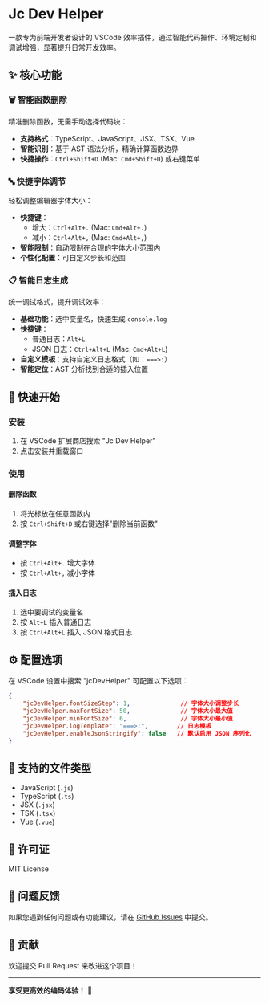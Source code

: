 # Jc Dev Helper

一款专为前端开发者设计的 VSCode 效率插件，通过智能代码操作、环境定制和调试增强，显著提升日常开发效率。

## ✨ 核心功能

### 🗑️ 智能函数删除

精准删除函数，无需手动选择代码块：

- **支持格式**：TypeScript、JavaScript、JSX、TSX、Vue
- **智能识别**：基于 AST 语法分析，精确计算函数边界
- **快捷操作**：`Ctrl+Shift+D` (Mac: `Cmd+Shift+D`) 或右键菜单

### 🔤 快捷字体调节

轻松调整编辑器字体大小：

- **快捷键**：
  - 增大：`Ctrl+Alt+.` (Mac: `Cmd+Alt+.`)
  - 减小：`Ctrl+Alt+,` (Mac: `Cmd+Alt+,`)
- **智能限制**：自动限制在合理的字体大小范围内
- **个性化配置**：可自定义步长和范围

### 📋 智能日志生成

统一调试格式，提升调试效率：

- **基础功能**：选中变量名，快速生成 `console.log`
- **快捷键**：
  - 普通日志：`Alt+L`
  - JSON 日志：`Ctrl+Alt+L` (Mac: `Cmd+Alt+L`)
- **自定义模板**：支持自定义日志格式（如：`===>:`）
- **智能定位**：AST 分析找到合适的插入位置

## 🚀 快速开始

### 安装

1. 在 VSCode 扩展商店搜索 "Jc Dev Helper"
2. 点击安装并重载窗口

### 使用

#### 删除函数
1. 将光标放在任意函数内
2. 按 `Ctrl+Shift+D` 或右键选择"删除当前函数"

#### 调整字体
- 按 `Ctrl+Alt+.` 增大字体
- 按 `Ctrl+Alt+,` 减小字体

#### 插入日志
1. 选中要调试的变量名
2. 按 `Alt+L` 插入普通日志
3. 按 `Ctrl+Alt+L` 插入 JSON 格式日志

## ⚙️ 配置选项

在 VSCode 设置中搜索 "jcDevHelper" 可配置以下选项：

```json
{
    "jcDevHelper.fontSizeStep": 1,              // 字体大小调整步长
    "jcDevHelper.maxFontSize": 50,              // 字体大小最大值
    "jcDevHelper.minFontSize": 6,               // 字体大小最小值
    "jcDevHelper.logTemplate": "===>:",        // 日志模板
    "jcDevHelper.enableJsonStringify": false   // 默认启用 JSON 序列化
}
```

## 🎯 支持的文件类型

- JavaScript (`.js`)
- TypeScript (`.ts`)
- JSX (`.jsx`)
- TSX (`.tsx`)
- Vue (`.vue`)

## 📄 许可证

MIT License

## 🐛 问题反馈

如果您遇到任何问题或有功能建议，请在 [GitHub Issues](https://github.com/coderjc/jc-dev-helper/issues) 中提交。

## 🤝 贡献

欢迎提交 Pull Request 来改进这个项目！

---

**享受更高效的编码体验！** 🚀 